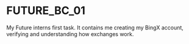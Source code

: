 # FUTURE_BC_01
My Future interns first task. It contains me creating my BingX account, verifying and understanding how exchanges work. 
